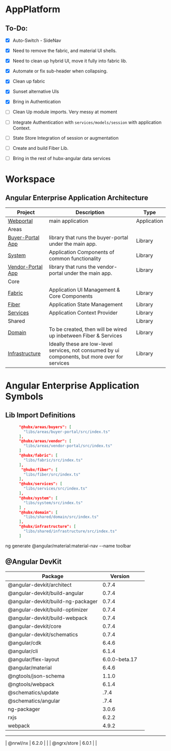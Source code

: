 # AppPlatform

## To-Do:
- [x]  Auto-Switch - SideNav
- [X] Need to remove the fabric, and material UI shells.
- [x] Need to clean up hybrid UI, move it fully into fabric lib.
- [X] Automate or fix sub-header when collapsing.
- [X] Clean up fabric
- [X] Sunset alternative UIs
- [x] Bring in Authentication
- [ ] Clean Up module imports. Very messy at moment
- [ ] Integrate Authentication with `services/models/session` with application Context.
- [ ] State Store Integration of session or augmentation
- [ ] Create and build Fiber Lib.
- [ ] Bring in the rest of hubx-angular data services







# Workspace                                              

## Angular Enterprise Application Architecture

|                                                   Project                                                   |                                           Description                                           |    Type     |
| ----------------------------------------------------------------------------------------------------------- | ----------------------------------------------------------------------------------------------- | ----------- |
| [Webportal](https://github.com/victorioferrario/hubx-platform/tree/master/apps/webportal)                   | main application                                                                                | Application |
| Areas                                                                                                       |                                                                                                 |             |
| [Buyer-Portal App ](https://github.com/victorioferrario/hubx-platform/tree/master/libs/areas/buyer-portal)  | library that runs the buyer-portal under the main app.                                          | Library     |
| [System](https://github.com/victorioferrario/hubx-platform/tree/master/libs/areas/system)                   | Application Components of common functionality                                                  | Library     |
| [Vendor-Portal App](https://github.com/victorioferrario/hubx-platform/tree/master/libs/areas/vendor-portal) | library that runs the vendor-portal under the main app.                                         | Library     |
| Core                                                                                                        |                                                                                                 |             |
| [Fabric](https://github.com/victorioferrario/hubx-platform/tree/master/libs/core/fabric)                    | Application UI Management & Core Components                                                     | Library     |
| [Fiber](https://github.com/victorioferrario/hubx-platform/tree/master/libs/core/fiber)                      | Application State Management                                                                    | Library     |
| [Services](https://github.com/victorioferrario/hubx-platform/tree/master/libs/core/services)                | Application Context Provider                                                                    | Library     |
| Shared                                                                                                      |                                                                                                 | Library     |
| [Domain](https://github.com/victorioferrario/hubx-platform/tree/master/libs/shared/domain)                  | To be created, then will be wired up inbetween Fiber & Services                                 | Library     |
| [Infrastructure](https://github.com/victorioferrario/hubx-platform/tree/master/libs/shared/infrastructure)  | Ideally these are low-level services, not consumed by ui components, but more over for services | Library     |

# Angular Enterprise Application Symbols

## Lib Import Definitions
```json
      "@hubx/areas/buyers": [
        "libs/areas/buyer-portal/src/index.ts"
      ],
      "@hubx/areas/vendor": [
        "libs/areas/vendor-portal/src/index.ts"
      ]
      "@hubx/fabric": [
        "libs/fabric/src/index.ts"
      ],
       "@hubx/fiber": [
        "libs/fiber/src/index.ts"
      ],
      "@hubx/services": [
        "libs/services/src/index.ts"
      ],     
      "@hubx/system": [
        "libs/system/src/index.ts"
      ] ,        
      "@hubx/domain": [
        "libs/shared/domain/src/index.ts"
      ],
      "@hubx/infrastructure": [
        "libs/shared/infrastructure/src/index.ts"
      ] 
```

ng generate @angular/material:material-nav --name toolbar
## @Angular DevKit
|              Package              |    Version    |     |
| --------------------------------- | ------------- | --- |
| @angular-devkit/architect         | 0.7.4         |     |
| @angular-devkit/build-angular     | 0.7.4         |     |
| @angular-devkit/build-ng-packager | 0.7.4         |     |
| @angular-devkit/build-optimizer   | 0.7.4         |     |
| @angular-devkit/build-webpack     | 0.7.4         |     |
| @angular-devkit/core              | 0.7.4         |     |
| @angular-devkit/schematics        | 0.7.4         |     |
| @angular/cdk                      | 6.4.6         |     |
| @angular/cli                      | 6.1.4         |     |
| @angular/flex-layout              | 6.0.0-beta.17 |     |
| @angular/material                 | 6.4.6         |     |
| @ngtools/json-schema              | 1.1.0         |     |
| @ngtools/webpack                  | 6.1.4         |     |
| @schematics/update                | .7.4          |     |
| @schematics/angular               | .7.4          |     |
| ng-packager                       | 3.0.6         |     |
| rxjs                              | 6.2.2         |     |
| webpack                           | 4.9.2         |     |
-----------------------------------------------------------
| @nrwl/nx    | 6.2.0 | |
| @ngrx/store | 6.0.1 | |





